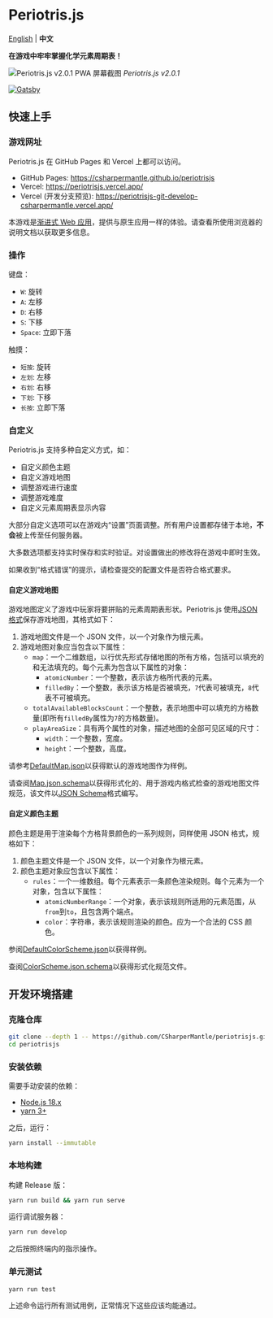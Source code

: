 # Periotris.js

[English](README.md) | **中文**

**在游戏中牢牢掌握化学元素周期表！**

![Periotris.js v2.0.1 PWA 屏幕截图](https://user-images.githubusercontent.com/32665105/152916976-93b9617a-7f82-489c-9ede-92f16a2c45e9.png)
_Periotris.js v2.0.1_

[![Gatsby](https://github.com/CSharperMantle/periotrisjs/actions/workflows/gatsby.yml/badge.svg?branch=develop)](https://github.com/CSharperMantle/periotrisjs/actions/workflows/gatsby.yml)

## 快速上手

### 游戏网址

Periotris.js 在 GitHub Pages 和 Vercel 上都可以访问。

- GitHub Pages: https://csharpermantle.github.io/periotrisjs
- Vercel: https://periotrisjs.vercel.app/
- Vercel (开发分支预览): https://periotrisjs-git-develop-csharpermantle.vercel.app/

本游戏是[渐进式 Web 应用](https://developer.mozilla.org/zh-CN/docs/Web/Progressive_web_apps)，提供与原生应用一样的体验。请查看所使用浏览器的说明文档以获取更多信息。

### 操作

键盘：

- `W`: 旋转
- `A`: 左移
- `D`: 右移
- `S`: 下移
- `Space`: 立即下落

触摸：

- `短按`: 旋转
- `左划`: 左移
- `右划`: 右移
- `下划`: 下移
- `长按`: 立即下落

### 自定义

Periotris.js 支持多种自定义方式，如：

- 自定义颜色主题
- 自定义游戏地图
- 调整游戏进行速度
- 调整游戏难度
- 自定义元素周期表显示内容

大部分自定义选项可以在游戏内“设置”页面调整。所有用户设置都存储于本地，**不会**被上传至任何服务器。

大多数选项都支持实时保存和实时验证。对设置做出的修改将在游戏中即时生效。

如果收到“格式错误”的提示，请检查提交的配置文件是否符合格式要求。

#### 自定义游戏地图

游戏地图定义了游戏中玩家将要拼贴的元素周期表形状。Periotris.js 使用[JSON 格式](https://developer.mozilla.org/zh-CN/docs/Glossary/JSON)保存游戏地图，其格式如下：

1. 游戏地图文件是一个 JSON 文件，以一个对象作为根元素。
2. 游戏地图对象应当包含以下属性：
   - `map`：一个二维数组，以行优先形式存储地图的所有方格，包括可以填充的和无法填充的。每个元素为包含以下属性的对象：
     - `atomicNumber`：一个整数，表示该方格所代表的元素。
     - `filledBy`：一个整数，表示该方格是否被填充，`7`代表可被填充，`8`代表不可被填充。
   - `totalAvailableBlocksCount`：一个整数，表示地图中可以填充的方格数量(即所有`filledBy`属性为`7`的方格数量)。
   - `playAreaSize`：具有两个属性的对象，描述地图的全部可见区域的尺寸：
     - `width`：一个整数，宽度。
     - `height`：一个整数，高度。

请参考[DefaultMap.json](src/json/DefaultMap.json)以获得默认的游戏地图作为样例。

请查阅[Map.json.schema](src/json/schema/Map.json.schema)以获得形式化的、用于游戏内格式检查的游戏地图文件规范，该文件以[JSON Schema](https://json-schema.org/)格式编写。

#### 自定义颜色主题

颜色主题是用于渲染每个方格背景颜色的一系列规则，同样使用 JSON 格式，规格如下：

1. 颜色主题文件是一个 JSON 文件，以一个对象作为根元素。
2. 颜色主题对象应包含以下属性：
   - `rules`：一个一维数组。每个元素表示一条颜色渲染规则。每个元素为一个对象，包含以下属性：
     - `atomicNumberRange`：一个对象，表示该规则所适用的元素范围，从`from`到`to`，且包含两个端点。
     - `color`：字符串，表示该规则渲染的颜色。应为一个合法的 CSS 颜色。

参阅[DefaultColorScheme.json](src/json/DefaultColorScheme.json)以获得样例。

查阅[ColorScheme.json.schema](src/json/schema/ColorScheme.json.schema)以获得形式化规范文件。

## 开发环境搭建

### 克隆仓库

```sh
git clone --depth 1 -- https://github.com/CSharperMantle/periotrisjs.git
cd periotrisjs
```

### 安装依赖

需要手动安装的依赖：

- [Node.js 18.x](https://nodejs.org/)
- [yarn 3+](https://yarnpkg.com/)

之后，运行：

```sh
yarn install --immutable
```

### 本地构建

构建 Release 版：

```sh
yarn run build && yarn run serve
```

运行调试服务器：

```sh
yarn run develop
```

之后按照终端内的指示操作。

### 单元测试

```sh
yarn run test
```

上述命令运行所有测试用例，正常情况下这些应该均能通过。
